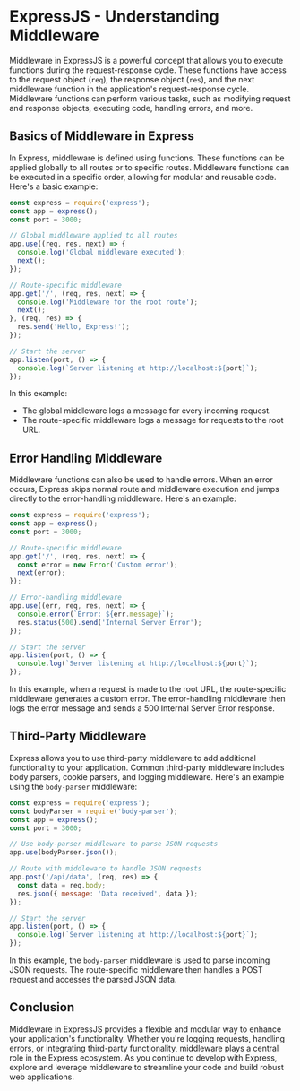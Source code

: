 # ExpressJS - Understanding Middleware

Middleware in ExpressJS is a powerful concept that allows you to execute functions during the request-response cycle. These functions have access to the request object (`req`), the response object (`res`), and the next middleware function in the application's request-response cycle. Middleware functions can perform various tasks, such as modifying request and response objects, executing code, handling errors, and more.

## Basics of Middleware in Express

In Express, middleware is defined using functions. These functions can be applied globally to all routes or to specific routes. Middleware functions can be executed in a specific order, allowing for modular and reusable code. Here's a basic example:

```javascript
const express = require('express');
const app = express();
const port = 3000;

// Global middleware applied to all routes
app.use((req, res, next) => {
  console.log('Global middleware executed');
  next();
});

// Route-specific middleware
app.get('/', (req, res, next) => {
  console.log('Middleware for the root route');
  next();
}, (req, res) => {
  res.send('Hello, Express!');
});

// Start the server
app.listen(port, () => {
  console.log(`Server listening at http://localhost:${port}`);
});
```

In this example:

- The global middleware logs a message for every incoming request.
- The route-specific middleware logs a message for requests to the root URL.

## Error Handling Middleware

Middleware functions can also be used to handle errors. When an error occurs, Express skips normal route and middleware execution and jumps directly to the error-handling middleware. Here's an example:

```javascript
const express = require('express');
const app = express();
const port = 3000;

// Route-specific middleware
app.get('/', (req, res, next) => {
  const error = new Error('Custom error');
  next(error);
});

// Error-handling middleware
app.use((err, req, res, next) => {
  console.error(`Error: ${err.message}`);
  res.status(500).send('Internal Server Error');
});

// Start the server
app.listen(port, () => {
  console.log(`Server listening at http://localhost:${port}`);
});
```

In this example, when a request is made to the root URL, the route-specific middleware generates a custom error. The error-handling middleware then logs the error message and sends a 500 Internal Server Error response.

## Third-Party Middleware

Express allows you to use third-party middleware to add additional functionality to your application. Common third-party middleware includes body parsers, cookie parsers, and logging middleware. Here's an example using the `body-parser` middleware:

```javascript
const express = require('express');
const bodyParser = require('body-parser');
const app = express();
const port = 3000;

// Use body-parser middleware to parse JSON requests
app.use(bodyParser.json());

// Route with middleware to handle JSON requests
app.post('/api/data', (req, res) => {
  const data = req.body;
  res.json({ message: 'Data received', data });
});

// Start the server
app.listen(port, () => {
  console.log(`Server listening at http://localhost:${port}`);
});
```

In this example, the `body-parser` middleware is used to parse incoming JSON requests. The route-specific middleware then handles a POST request and accesses the parsed JSON data.

## Conclusion

Middleware in ExpressJS provides a flexible and modular way to enhance your application's functionality. Whether you're logging requests, handling errors, or integrating third-party functionality, middleware plays a central role in the Express ecosystem. As you continue to develop with Express, explore and leverage middleware to streamline your code and build robust web applications.
